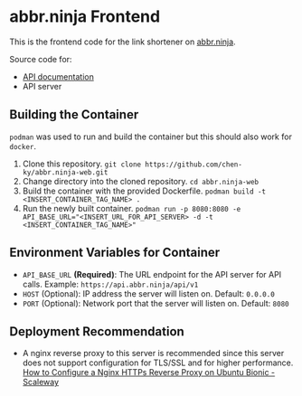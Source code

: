 # abbr.ninja Frontend

This is the frontend code for the link shortener on [abbr.ninja](https://abbr.ninja/).


Source code for:
* [API documentation](https://github.com/chen-ky/abbr.ninja-api-doc)
* API server

## Building the Container

`podman` was used to run and build the container but this should also work
for `docker`.

1. Clone this repository. `git clone https://github.com/chen-ky/abbr.ninja-web.git`
2. Change directory into the cloned repository. `cd abbr.ninja-web`
3. Build the container with the provided Dockerfile. `podman build -t <INSERT_CONTAINER_TAG_NAME> .`
4. Run the newly built container. `podman run -p 8080:8080 -e API_BASE_URL="<INSERT_URL_FOR_API_SERVER> -d -t <INSERT_CONTAINER_TAG_NAME>"`


## Environment Variables for Container

* `API_BASE_URL` **(Required)**: The URL endpoint for the API server for API calls. Example: `https://api.abbr.ninja/api/v1`
* `HOST` (Optional): IP address the server will listen on. Default: `0.0.0.0`
* `PORT` (Optional): Network port that the server will listen on. Default: `8080`

## Deployment Recommendation

* A nginx reverse proxy to this server is recommended since this server does not support configuration for TLS/SSL and for higher performance.
[How to Configure a Nginx HTTPs Reverse Proxy on Ubuntu Bionic - Scaleway](https://www.scaleway.com/en/docs/how-to-configure-nginx-reverse-proxy/)
